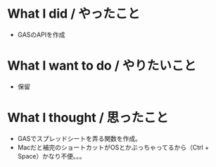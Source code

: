 # What I did / やったこと
- GASのAPIを作成

# What I want to do / やりたいこと
- 保留

# What I thought / 思ったこと
- GASでスプレッドシートを弄る関数を作成。
- Macだと補完のショートカットがOSとかぶっちゃってるから（Ctrl + Space）かなり不便。。。
